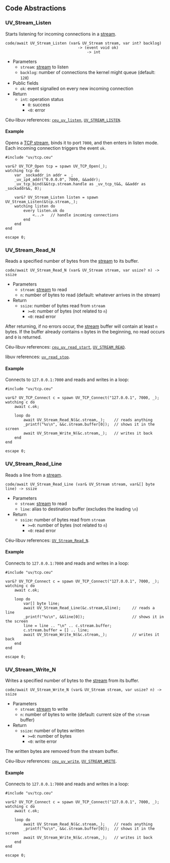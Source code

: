 ## Code Abstractions

<!---------------------------------------------------------------------------->

### UV_Stream_Listen

Starts listening for incoming connections in a [stream](#uv_stream).

```ceu
code/await UV_Stream_Listen (var& UV_Stream stream, var int? backlog)
                                -> (event void ok)
                                    -> int
```

- Parameters
    - `stream`:  [stream](#uv_stream) to listen
    - `backlog`: number of connections the kernel might queue (default: `128`)
- Public fields
    - `ok`: event signalled on every new incoming connection
- Return
    - `int`: operation status
        -  `0`: success
        - `<0`: error

Céu-libuv references:
    [`ceu_uv_listen`](http://docs.libuv.org/en/v1.x/stream.html#c.uv_listen),
    [`UV_STREAM_LISTEN`](#uv_stream_listen).

#### Example

Opens a [TCP stream](../tcp/#uv_tcp_open), binds it to port `7000`, and then
enters in listen mode.
Each incoming connection triggers the event `ok`.

```ceu
#include "uv/tcp.ceu"

var&? UV_TCP_Open tcp = spawn UV_TCP_Open(_);
watching tcp do
    var _sockaddr_in addr = _;
    _uv_ip4_addr("0.0.0.0", 7000, &&addr);
    _uv_tcp_bind(&&tcp.stream.handle as _uv_tcp_t&&, &&addr as _sockaddr&&, 0);

    var&? UV_Stream_Listen listen = spawn UV_Stream_Listen(&tcp.stream,_);
    watching listen do
        every listen.ok do
            <...>   // handle incoming connections
        end
    end
end

escape 0;
```

<!---------------------------------------------------------------------------->

### UV_Stream_Read_N

Reads a specified number of bytes from the [stream](#uv_stream) to its buffer.

```ceu
code/await UV_Stream_Read_N (var& UV_Stream stream, var usize? n) -> ssize
```

- Parameters
    - `stream`: [stream](#uv_stream) to read
    - `n`:      number of bytes to read (default: whatever arrives in the stream)
- Return
    - `ssize`: number of bytes read from `stream`
        - `>=0`: number of bytes (not related to `n`)
        - `<0`:  read error

After returning, if no errors occur, the [stream](#uv_stream) buffer will
contain at least `n` bytes.
If the buffer already contains `n` bytes in the beginning, no read occurs and
`0` is returned.

Céu-libuv references:
    [`ceu_uv_read_start`](http://docs.libuv.org/en/v1.x/stream.html#c.uv_read_start),
    [`UV_STREAM_READ`](#uv_stream_read).

libuv references:
    [`uv_read_stop`](http://docs.libuv.org/en/v1.x/stream.html#c.uv_read_stop).

#### Example

Connects to `127.0.0.1:7000` and reads and writes in a loop:

```ceu
#include "uv/tcp.ceu"

var&? UV_TCP_Connect c = spawn UV_TCP_Connect("127.0.0.1", 7000, _);
watching c do
    await c.ok;

    loop do
        await UV_Stream_Read_N(&c.stream,_);    // reads anything
        _printf("%s\n", &&c.stream.buffer[0]);  // shows it in the screen
        await UV_Stream_Write_N(&c.stream,_);   // writes it back
    end
end

escape 0;
```

<!---------------------------------------------------------------------------->

### UV_Stream_Read_Line

Reads a line from a [stream](#uv_stream).

```ceu
code/await UV_Stream_Read_Line (var& UV_Stream stream, var&[] byte line) -> ssize
```

- Parameters
    - `stream`: [stream](#uv_stream) to read
    - `line`:   alias to destination buffer (excludes the leading `\n`)
- Return
    - `ssize`: number of bytes read from `stream`
        - `>=0`: number of bytes (not related to `n`)
        - `<0`:  read error

Céu-libuv references:
    [`UV_Stream_Read_N`](uv_stream_read_n).

#### Example

Connects to `127.0.0.1:7000` and reads and writes in a loop:

```ceu
#include "uv/tcp.ceu"

var&? UV_TCP_Connect c = spawn UV_TCP_Connect("127.0.0.1", 7000, _);
watching c do
    await c.ok;

    loop do
        var[] byte line;
        await UV_Stream_Read_Line(&c.stream,&line);     // reads a line
        _printf("%s\n", &&line[0]);                     // shows it in the screen
        line = line .. "\n" .. c.stream.buffer;
        c.stream.buffer = [] .. line;
        await UV_Stream_Write_N(&c.stream,_);           // writes it back
    end
end

escape 0;
```

<!---------------------------------------------------------------------------->

### UV_Stream_Write_N


Writes a specified number of bytes to the [stream](#uv_stream) from its
buffer.

```ceu
code/await UV_Stream_Write_N (var& UV_Stream stream, var usize? n) -> ssize
```

- Parameters
    - `stream`: [stream](#uv_stream) to write
    - `n`:      number of bytes to write (default: current size of the `stream` buffer)
- Return
    - `ssize`: number of bytes written
        - `>=0`: number of bytes
        - `<0`:  write error

The written bytes are removed from the stream buffer.

Céu-libuv references:
    [`ceu_uv_write`](http://docs.libuv.org/en/v1.x/stream.html#c.uv_write),
    [`UV_STREAM_WRITE`](#uv_stream_write).

#### Example

Connects to `127.0.0.1:7000` and reads and writes in a loop:

```ceu
#include "uv/tcp.ceu"

var&? UV_TCP_Connect c = spawn UV_TCP_Connect("127.0.0.1", 7000, _);
watching c do
    await c.ok;

    loop do
        await UV_Stream_Read_N(&c.stream,_);    // reads anything
        _printf("%s\n", &&c.stream.buffer[0]);  // shows it in the screen
        await UV_Stream_Write_N(&c.stream,_);   // writes it back
    end
end

escape 0;
```

<!---------------------------------------------------------------------------->
